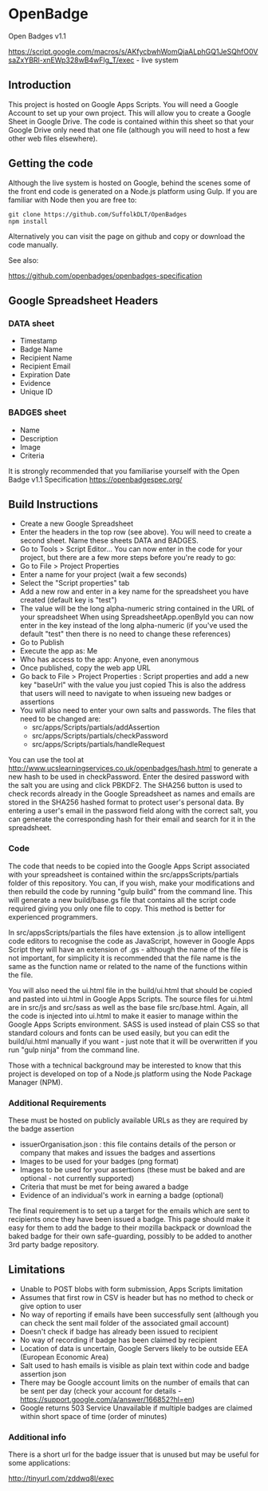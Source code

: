 # OpenBadge
Open Badges v1.1

https://script.google.com/macros/s/AKfycbwhWomQjaALphGQ1JeSQhfO0VsaZxYBRl-xnEWp328wB4wFlg_T/exec - live system

## Introduction

This project is hosted on Google Apps Scripts. You will need a Google Account to set up your own project. This will allow you to create a Google Sheet
in Google Drive. The code is contained within this sheet so that your Google Drive only need that one file (although you will need to host a few other web
files elsewhere).

## Getting the code

Although the live system is hosted on Google, behind the scenes some of the front end code is generated on a Node.js platform using Gulp. If you are familiar with Node then you are free to:

    git clone https://github.com/SuffolkDLT/OpenBadges
    npm install

Alternatively you can visit the page on github and copy or download the code manually.

See also:

https://github.com/openbadges/openbadges-specification

## Google Spreadsheet Headers

### DATA sheet

* Timestamp
* Badge Name
* Recipient Name
* Recipient Email
* Expiration Date
* Evidence
* Unique ID

### BADGES sheet

* Name
* Description
* Image
* Criteria

It is strongly recommended that you familiarise yourself with the Open Badge v1.1 Specification https://openbadgespec.org/

## Build Instructions

* Create a new Google Spreadsheet
* Enter the headers in the top row (see above). You will need to create a second sheet. Name these sheets DATA and BADGES.
* Go to Tools > Script Editor...
You can now enter in the code for your project, but there are a few more steps before you're ready to go:
* Go to File > Project Properties
* Enter a name for your project (wait a few seconds)
* Select the "Script properties" tab
* Add a new row and enter in a key name for the spreadsheet you have created (default key is "test")
* The value will be the long alpha-numeric string contained in the URL of your spreadsheet
When using SpreadsheetApp.openById you can now enter in the key instead of the long alpha-numeric (if you've used the default "test" then there is no need to change these references)
* Go to Publish
* Execute the app as: Me
* Who has access to the app: Anyone, even anonymous
* Once published, copy the web app URL
* Go back to File > Project Properties : Script properties and add a new key "baseUrl" with the value you just copied
This is also the address that users will need to navigate to when issueing new badges or assertions
* You will also need to enter your own salts and passwords. The files that need to be changed are:
	* src/apps/Scripts/partials/addAssertion
	* src/apps/Scripts/partials/checkPassword
	* src/apps/Scripts/partials/handleRequest

You can use the tool at http://www.ucslearningservices.co.uk/openbadges/hash.html to generate a new hash to be used in checkPassword. Enter the desired password with the salt you are using and click PBKDF2. The SHA256 button is used
to check records already in the Google Spreadsheet as names and emails are stored in the SHA256 hashed format to
protect user's personal data. By entering a user's email in the password field along with the correct salt, you can
generate the corresponding hash for their email and search for it in the spreadsheet.

### Code

The code that needs to be copied into the Google Apps Script associated with your spreadsheet is contained within the src/appsScripts/partials folder of this repository. You can, if you wish, make your modifications and then rebuild the code by running "gulp build" from the command line. This will generate a new build/base.gs file that contains all the script code required giving you only one file to copy. This method is better for experienced programmers.

In src/appsScripts/partials the files have extension .js to allow intelligent code editors to recognise the code as JavaScript, however in Google Apps Script they will have
an extension of .gs - although the name of the file is not important, for simplicity it is recommended that the file name is the same as the function name or related to the name of the functions within the file.

You will also need the ui.html file in the build/ui.html that should be copied and pasted into ui.html in Google Apps Scripts. The source files for ui.html are in src/js and src/sass as well as the base file src/base.html. Again, all the code is injected into ui.html to make it easier to manage within the Google Apps Scripts environment. SASS is used instead of plain CSS so that standard colours and fonts can be used easily, but you can edit the build/ui.html manually if you want - just note that it will be overwritten if you run "gulp ninja" from the command line.

Those with a technical background may be interested to know that this project is developed on top of a Node.js platform using the Node Package Manager (NPM).

### Additional Requirements
These must be hosted on publicly available URLs as they are required by the badge assertion
* issuerOrganisation.json : this file contains details of the person or company that makes and issues the badges and assertions
* Images to be used for your badges (png format)
* Images to be used for your assertions (these must be baked and are optional - not currently supported)
* Criteria that must be met for being awared a badge
* Evidence of an individual's work in earning a badge (optional)

The final requirement is to set up a target for the emails which are sent to recipients
once they have been issued a badge. This page should make it easy for them to add the badge
to their mozilla backpack or download the baked badge for their own safe-guarding, possibly to
be added to another 3rd party badge repository.

## Limitations

* Unable to POST blobs with form submission, Apps Scripts limitation
* Assumes that first row in CSV is header but has no method to check or give option to user
* No way of reporting if emails have been successfully sent (although you can check the sent mail folder of the associated gmail account)
* Doesn't check if badge has already been issued to recipient
* No way of recording if badge has been claimed by recipient
* Location of data is uncertain, Google Servers likely to be outside EEA (European Economic Area)
* Salt used to hash emails is visible as plain text within code and badge assertion json
* There may be Google account limits on the number of emails that can be sent per day (check your account for details - https://support.google.com/a/answer/166852?hl=en)
* Google returns 503 Service Unavailable if multiple badges are claimed within short space of time (order of minutes)


### Additional info

There is a short url for the badge issuer that is unused but may be useful for some applications:

http://tinyurl.com/zddwq8l/exec

